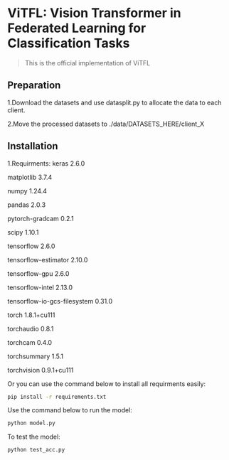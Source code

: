 # ViTFL: Vision Transformer in Federated Learning for Classification Tasks
> This is the official implementation of ViTFL

## Preparation

1.Download the datasets and use datasplit.py to allocate the data to each client.


2.Move the processed datasets to ./data/DATASETS_HERE/client_X

## Installation
1.Requirments:
keras                        2.6.0

matplotlib                   3.7.4

numpy                        1.24.4

pandas                       2.0.3

pytorch-gradcam              0.2.1

scipy                        1.10.1

tensorflow                   2.6.0

tensorflow-estimator         2.10.0

tensorflow-gpu               2.6.0

tensorflow-intel             2.13.0

tensorflow-io-gcs-filesystem 0.31.0

torch                        1.8.1+cu111

torchaudio                   0.8.1

torchcam                     0.4.0

torchsummary                 1.5.1

torchvision                  0.9.1+cu111

Or you can use the command below to install all requirments easily:

```sh
pip install -r requirements.txt
```


Use the command below to run the model:

```sh
python model.py
```

To test the model:

```sh
python test_acc.py
```




